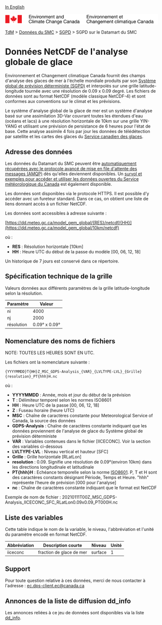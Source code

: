 [In English](readme_gdps-ice-anal-datamart_en.md)

![ECCC logo](../../img_eccc-logo.png)

[TdM](../../readme_fr.md) > [Données du SMC](../readme_fr.md) > [SGPD](readme_gdps_fr.md) > SGPD sur le Datamart du SMC

# Données NetCDF de l'analyse globale de glace 

Environnement et Changement climatique Canada fournit des champs d'analyse des glaces de mer à l'échelle mondiale produits par son [Système global de prévision déterministe (SGPD)](readme_gdps_fr.md) et interpolés sur une grille latitude-longitude tournée avec une résolution de 0.09 x 0.09 degré.
Les fichiers de données sont au format NetCDF (modèle classique NetCDF-4) et sont conformes aux conventions sur le climat et les prévisions.
 
Le système d'analyse global de la glace de mer est un système d'analyse basé sur une assimilation 3D-Var couvrant toutes les étendues d'eau (océans et lacs) à une résolution horizontale de 10km sur une grille YIN-YANG et utilisant une prévision de persistance de 6 heures pour l'état de base. Cette analyse assimile 4 fois par jour les données de télédétection par satellite et les cartes des glaces du [Service canadien des glaces](https://www.canada.ca/fr/environnement-changement-climatique/services/previsions-observations-glaces/conditions-glaces-plus-recentes.html). 

## Adresse des données 

Les données du Datamart du SMC peuvent être [automatiquement récupérées avec le protocole avancé de mise en file d'attente des messages (AMQP)](../../msc-datamart/amqp_fr.md) dès qu'elles deviennent disponibles. Un [survol et exemples pour accéder et utiliser les données ouvertes du Service météorologique du Canada](../../usage/readme_fr.md) est également disponible.

Les données sont disponibles via le protocole HTTPS. Il est possible d’y accéder avec un fureteur standard. Dans ce cas, on obtient une liste de liens donnant accès à un fichier NetCDF.

Les données sont accessibles à adresse suivante :

[https://dd.meteo.gc.ca/model_gem_global/{RES}/netcdf/{HH}](https://dd.meteo.gc.ca/model_gem_global/10km/netcdf)

où :

* __RES__ : Résolution horizontale [10km]
* __HH__ : Heure UTC du début de la passe du modèle [00, 06, 12, 18]

Un historique de 7 jours est conservé dans ce répertoire.

## Spécification technique de la grille

Valeurs données aux différents paramètres de la grille latitude-longitude selon la résolution.

| Paramètre | Valeur |
| ------ | ------ |
| ni | 4000 |
| nj | 2000 | 
| résolution | 0.09° x 0.09° |

## Nomenclature des noms de fichiers 

NOTE: TOUTES LES HEURES SONT EN UTC.

Les fichiers ont la nomenclature suivante :

```
{YYYYMMDD}T{HH}Z_MSC_GDPS-Analysis_{VAR}_{LVLTYPE-LVL}_{Grille}{resolution}_PT{hhh}H.nc
```

où :

* __YYYYMMDD__ : Année, mois et jour du début de la prévision
* __T__ : Délimiteur temporel selon les normes ISO8601
* __HH__ : Heure UTC de la passe [00, 06, 12, 18]
* __Z__ : Fuseau horaire (heure UTC)
* __MSC__ : Chaîne de caractères constante pour Meteorological Service of Canada, la source des données
* __GDPS-Analysis__ : Chaîne de caractères constante indiquant que les données proviennent de l'analyse de glace du Système global de prévision déterministe
* __VAR__ : Variables contenues dans le fichier [IICECONC]. Voir la section des variables ci-dessous
* __LVLTYPE-LVL__ : Niveau vertical et hauteur [SFC]
* __Grille__ : Grille horizontale [RLatLon]
* __resolution__ : 0.09. Signifie une résolution de 0.09°(environ 10km) dans les directions longitudinale et latitudinale
* __PT{hhh}H__ : Echéance temporelle selon la norme [ISO8601](https://en.wikipedia.org/wiki/ISO_8601). P, T et H sont des caractères constants désignant Période, Temps et Heure. "hhh" représente l’heure de prévision [000 pour l'analyse]
* __nc__ : Chaîne de caractères constante indiquant que le format est NetCDF

Exemple de nom de fichier : 20210111T00Z_MSC_GDPS-Analysis_IICECONC_SFC_RLatLon0.09x0.09_PT000H.nc

## Liste des variables

Cette table indique le nom de la variable, le niveau, l'abbréviation et l'unité du paramètre encodé en format NetCDF.

| Abbréviation | Description courte       |  Niveau |	Unité  |
|--------------|--------------------------|---------|----------|
|  iiceconc    | fraction de glace de mer | surface |    1     |

## Support

Pour toute question relative à ces données, merci de nous contacter à l'adresse : [ec.dps-client.ec@canada.ca](mailto:ec.dps-client.ec@canada.ca)

## Annonces de la liste de diffusion dd_info 

Les annonces reliées à ce jeu de données sont disponibles via la liste [dd_info](https://lists.ec.gc.ca/cgi-bin/mailman/listinfo/dd_info).

















